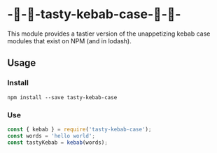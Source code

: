 # -🥕-🍅-tasty-kebab-case-🥦-🍆-

This module provides a tastier version of the unappetizing kebab case modules that exist on NPM (and
in lodash).

## Usage

### Install

```
npm install --save tasty-kebab-case
```

### Use

```javascript
const { kebab } = require('tasty-kebab-case');
const words = 'hello world';
const tastyKebab = kebab(words);
```
